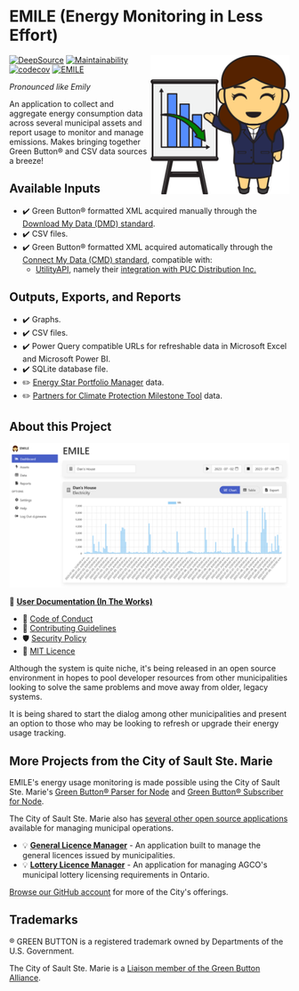 # EMILE (Energy Monitoring in Less Effort)

<img src="public/images/logo.svg" alt="Emile" align="right" style="height:250px" />

[![DeepSource](https://app.deepsource.com/gh/cityssm/EMILE.svg/?label=active+issues&show_trend=true&token=AT4qy65eeZIecqOz7zA-UKo8)](https://app.deepsource.com/gh/cityssm/EMILE/?ref=repository-badge)
[![Maintainability](https://api.codeclimate.com/v1/badges/0908ba3507dfddc4408b/maintainability)](https://codeclimate.com/github/cityssm/EMILE/maintainability)
[![codecov](https://codecov.io/gh/cityssm/EMILE/graph/badge.svg?token=6SJNVR7IJO)](https://codecov.io/gh/cityssm/EMILE)
[![EMILE](https://img.shields.io/endpoint?url=https://cloud.cypress.io/badge/simple/6u22zp/main&style=flat&logo=cypress)](https://cloud.cypress.io/projects/6u22zp/runs)

_Pronounced like Emily_

An application to collect and aggregate energy consumption data across several municipal assets
and report usage to monitor and manage emissions.
Makes bringing together Green Button® and CSV data sources a breeze!

## Available Inputs

- ✔️ Green Button® formatted XML acquired manually through the [Download My Data (DMD) standard](https://www.greenbuttonalliance.org/green-button-download-my-data-dmd).
- ✔️ CSV files.
- ✔️ Green Button® formatted XML acquired automatically through the [Connect My Data (CMD) standard](https://www.greenbuttonalliance.org/green-button-connect-my-data-cmd), compatible with:
  - [UtilityAPI](https://utilityapi.com/), namely their [integration with PUC Distribution Inc.](https://utilityapi.com/docs/utilities/ssmpuc)

## Outputs, Exports, and Reports

- ✔️ Graphs.
- ✔️ CSV files.
- ✔️ Power Query compatible URLs for refreshable data in Microsoft Excel and Microsoft Power BI.
- ✔️ SQLite database file.
- ✏️ [Energy Star Portfolio Manager](https://portfoliomanager.energystar.gov/pm/login) data.
- ✏️ [Partners for Climate Protection Milestone Tool](https://pcptool.ca/) data.

## About this Project

![EMILE Dashboard](docs/images/dashboard.png)

📘 **[User Documentation (In The Works)](https://cityssm.github.io/EMILE/docs/)**

- 🤗 [Code of Conduct](CODE_OF_CONDUCT.md)
- 🥰 [Contributing Guidelines](CONTRIBUTING.md)
- 🛡️ [Security Policy](SECURITY.md)
- 📃 [MIT Licence](LICENSE.md)

Although the system is quite niche, it's being released in an open source environment in hopes to pool developer resources from other municipalities looking to solve the same problems
and move away from older, legacy systems.

It is being shared to start the dialog among other municipalities and present an option to those who may be looking to refresh or upgrade their energy usage tracking.

## More Projects from the City of Sault Ste. Marie

EMILE's energy usage monitoring is made possible using the City of Sault Ste. Marie's
[Green Button® Parser for Node](https://github.com/cityssm/node-green-button-parser)
and [Green Button® Subscriber for Node](https://github.com/cityssm/node-green-button-subscriber).

The City of Sault Ste. Marie also has
[several other open source applications](https://cityssm.github.io/)
available for managing municipal operations.

- 💡 **[General Licence Manager](https://github.com/cityssm/general-licence-manager)** - An application built to manage the general licences issued by municipalities.
- 💡 **[Lottery Licence Manager](https://github.com/cityssm/lottery-licence-manager)** - An application for managing AGCO's municipal lottery licensing requirements in Ontario.

[Browse our GitHub account](https://github.com/cityssm/) for more of the City's offerings.

## Trademarks

® GREEN BUTTON is a registered trademark owned by Departments of the U.S. Government.

The City of Sault Ste. Marie is a [Liaison member of the Green Button Alliance](https://www.greenbuttonalliance.org/members/sault-ste-marie).
